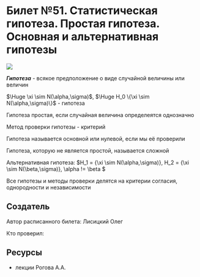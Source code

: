 # Билет №51. Статистическая гипотеза. Простая гипотеза. Основная и альтернативная гипотезы
![](./graph6.png)

***Гипотеза*** - всякое предположение о виде случайной величины или величин

$\Huge \xi \sim N(\alpha,\sigma)$, $\Huge H_0 \{\xi \sim N(\alpha,\sigma)\}$ - гипотеза

Гипотеза простая, если случайная величина определеятся однозначно

Метод проверки гипотезы - критерий

Гипотеза называется основной или нулевой, если мы её проверили

Гипотеза, которую не является простой, называется сложной

Альтернативная гипотеза: $H_1 = \{\xi \sim N(\alpha,\sigma)\}, H_2 = \{\xi \sim N(\beta,\sigma)\}, \alpha != \beta $

Все гипотезы и методы проверки делятся на критерии согласия, однородности и независимости

## Создатель

Автор расписанного билета: Лисицкий Олег

Кто проверил:


## Ресурсы
- лекции Рогова А.А.
